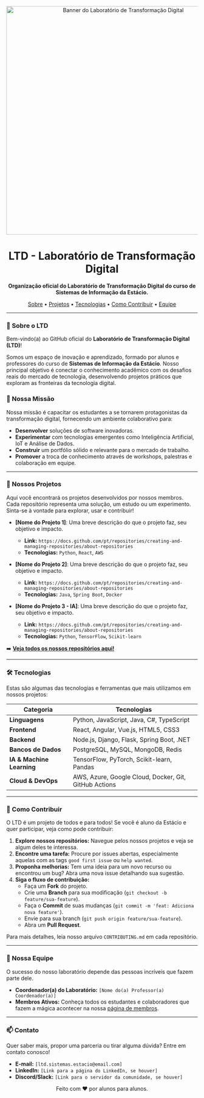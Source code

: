 <p align="center">
  <img src="https://github.com/user-attachments/assets/017f4b11-9016-45aa-ab0f-834e9f6e768c" alt="Banner do Laboratório de Transformação Digital" width="600"/>

<h1 align="center">
  LTD - Laboratório de Transformação Digital
</h1>

<p align="center">
  <strong>Organização oficial do Laboratório de Transformação Digital do curso de Sistemas de Informação da Estácio.</strong>
</p>

<p align="center">
  <a href="#-sobre-o-ltd">Sobre</a> •
  <a href="#-nossos-projetos">Projetos</a> •
  <a href="#-tecnologias">Tecnologias</a> •
  <a href="#-como-contribuir">Como Contribuir</a> •
  <a href="#-nossa-equipe">Equipe</a>
</p>

---

### 👋 Sobre o LTD

Bem-vindo(a) ao GitHub oficial do **Laboratório de Transformação Digital (LTD)**!

Somos um espaço de inovação e aprendizado, formado por alunos e professores do curso de **Sistemas de Informação da Estácio**. Nosso principal objetivo é conectar o conhecimento acadêmico com os desafios reais do mercado de tecnologia, desenvolvendo projetos práticos que exploram as fronteiras da tecnologia digital.

### 🚀 Nossa Missão

Nossa missão é capacitar os estudantes a se tornarem protagonistas da transformação digital, fornecendo um ambiente colaborativo para:
- **Desenvolver** soluções de software inovadoras.
- **Experimentar** com tecnologias emergentes como Inteligência Artificial, IoT e Análise de Dados.
- **Construir** um portfólio sólido e relevante para o mercado de trabalho.
- **Promover** a troca de conhecimento através de workshops, palestras e colaboração em equipe.

---

### 📂 Nossos Projetos

Aqui você encontrará os projetos desenvolvidos por nossos membros. Cada repositório representa uma solução, um estudo ou um experimento. Sinta-se à vontade para explorar, usar e contribuir!

- **[Nome do Projeto 1]**: Uma breve descrição do que o projeto faz, seu objetivo e impacto.
  - **Link:** `https://docs.github.com/pt/repositories/creating-and-managing-repositories/about-repositories`
  - **Tecnologias:** `Python`, `React`, `AWS`

- **[Nome do Projeto 2]**: Uma breve descrição do que o projeto faz, seu objetivo e impacto.
  - **Link:** `https://docs.github.com/pt/repositories/creating-and-managing-repositories/about-repositories`
  - **Tecnologias:** `Java`, `Spring Boot`, `Docker`

- **[Nome do Projeto 3 - IA]**: Uma breve descrição do que o projeto faz, seu objetivo e impacto.
  - **Link:** `https://docs.github.com/pt/repositories/creating-and-managing-repositories/about-repositories`
  - **Tecnologias:** `Python`, `TensorFlow`, `Scikit-learn`

➡️ **[Veja todos os nossos repositórios aqui!]([LINK_PARA_A_PÁGINA_DE_REPOSITÓRIOS_DA_ORG])**

---

### 🛠️ Tecnologias

Estas são algumas das tecnologias e ferramentas que mais utilizamos em nossos projetos:

| Categoria | Tecnologias |
|---|---|
| **Linguagens** | Python, JavaScript, Java, C#, TypeScript |
| **Frontend** | React, Angular, Vue.js, HTML5, CSS3 |
| **Backend** | Node.js, Django, Flask, Spring Boot, .NET |
| **Bancos de Dados** | PostgreSQL, MySQL, MongoDB, Redis |
| **IA & Machine Learning** | TensorFlow, PyTorch, Scikit-learn, Pandas |
| **Cloud & DevOps** | AWS, Azure, Google Cloud, Docker, Git, GitHub Actions |

---

### 🤝 Como Contribuir

O LTD é um projeto de todos e para todos! Se você é aluno da Estácio e quer participar, veja como pode contribuir:

1.  **Explore nossos repositórios:** Navegue pelos nossos projetos e veja se algum deles te interessa.
2.  **Encontre uma tarefa:** Procure por issues abertas, especialmente aquelas com as tags `good first issue` ou `help wanted`.
3.  **Proponha melhorias:** Tem uma ideia para um novo recurso ou encontrou um bug? Abra uma nova issue detalhando sua sugestão.
4.  **Siga o fluxo de contribuição:**
    - Faça um **Fork** do projeto.
    - Crie uma **Branch** para sua modificação (`git checkout -b feature/sua-feature`).
    - Faça o **Commit** de suas mudanças (`git commit -m 'feat: Adiciona nova feature'`).
    - Envie para sua branch (`git push origin feature/sua-feature`).
    - Abra um **Pull Request**.

Para mais detalhes, leia nosso arquivo `CONTRIBUTING.md` em cada repositório.

---

### 👥 Nossa Equipe

O sucesso do nosso laboratório depende das pessoas incríveis que fazem parte dele.

- **Coordenador(a) do Laboratório:** `[Nome do(a) Professor(a) Coordenador(a)]`
- **Membros Ativos:** Conheça todos os estudantes e colaboradores que fazem a mágica acontecer na nossa [página de membros]([LINK_PARA_A_PÁGINA_DE_MEMBROS_DA_ORG]).

---

### 📫 Contato

Quer saber mais, propor uma parceria ou tirar alguma dúvida? Entre em contato conosco!

- **E-mail:** `[ltd.sistemas.estacio@email.com]`
- **LinkedIn:** `[Link para a página do LinkedIn, se houver]`
- **Discord/Slack:** `[Link para o servidor da comunidade, se houver]`

<p align="center">
  Feito com ❤️ por alunos para alunos.
</p>
